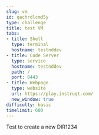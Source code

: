 ```yaml
---
slug: vm
id: qachrdlcmd5y
type: challenge
title: test VM
tabs:
- title: Shell
  type: terminal
  hostname: testnddev
- title: Code Server
  type: service
  hostname: testnddev
  path: /
  port: 8443
- title: Webpage
  type: website
  url: https://play.instruqt.com/
  new_window: true
difficulty: basic
timelimit: 600
---
```

Test to create a new DIR1234
